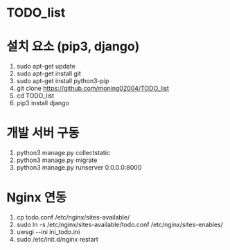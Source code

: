 # TODO_list

# 설치 요소 (pip3, django)
1. sudo apt-get update
2. sudo apt-get install git
3. sudo apt-get install python3-pip
4. git clone https://github.com/moning02004/TODO_list
5. cd TODO_list
6. pip3 install django

# 개발 서버 구동
1. python3 manage.py collectstatic
1. python3 manage.py migrate
2. python3 manage.py runserver 0.0.0.0:8000

# Nginx 연동
1. cp todo.conf /etc/nginx/sites-available/ 
2. sudo ln -s /etc/nginx/sites-available/todo.conf /etc/nginx/sites-enables/
3. uwsgi --ini ini_todo.ini
4. sudo /etc/init.d/nginx restart